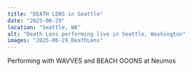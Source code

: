 ```yaml
---
title: "DEATH LENS in Seattle"
date: "2025-06-29"
location: "Seattle, WA"
alt: "Death Lens performing live in Seattle, Washington"
images: "2025-06-29_DeathLens"
---
```


Performing with WAVVES and BEACH GOONS at Neumos